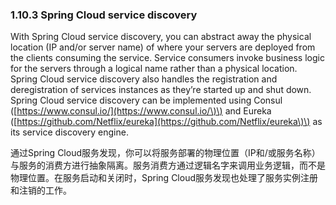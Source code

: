 ### 1.10.3 Spring Cloud service discovery

With Spring Cloud service discovery, you can abstract away the physical location \(IP and/or server name\) of where your servers are deployed from the clients consuming the service. Service consumers invoke business logic for the servers through a logical name rather than a physical location. Spring Cloud service discovery also handles the registration and deregistration of services instances as they’re started up and shut down. Spring Cloud service discovery can be implemented using Consul \([https://www.consul.io/](https://www.consul.io/\)\) and Eureka \([https://github.com/Netflix/eureka](https://github.com/Netflix/eureka\)\) as its service discovery engine.

通过Spring Cloud服务发现，你可以将服务部署的物理位置（IP和/或服务名称）与服务的消费方进行抽象隔离。服务消费方通过逻辑名字来调用业务逻辑，而不是物理位置。在服务启动和关闭时，Spring Cloud服务发现也处理了服务实例注册和注销的工作。

